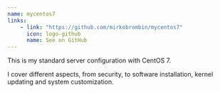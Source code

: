 ```yaml
---
name: mycentos7
links: 
    - link: "https://github.com/mirkobrombin/mycentos7"
      icon: logo-github
      name: See on GitHub
---
```

<p>This is my standard server configuration with CentOS 7.</p>
<p>I cover different aspects, from security, to software installation, kernel updating and 
    system customization.
</p>